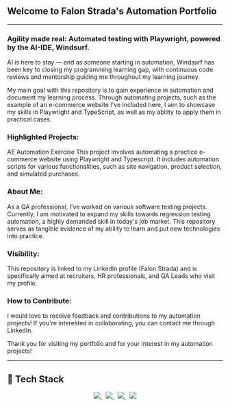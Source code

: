 ## Welcome to Falon Strada's Automation Portfolio
---

### Agility made real: Automated testing with Playwright, powered by the AI-IDE, Windsurf.

AI is here to stay — and as someone starting in automation, Windsurf has been key to closing my programming learning gap, with continuous code reviews and mentorship guiding me throughout my learning journey.

My main goal with this repository is to gain experience in automation and document my learning process. Through automating projects, such as the example of an e-commerce website I've included here, I aim to showcase my skills in Playwright and TypeScript, as well as my ability to apply them in practical cases. 

### Highlighted Projects:
AE Automation Exercise
This project involves automating a practice e-commerce website using Playwright and Typescript. It includes automation scripts for various functionalities, such as site navigation, product selection, and simulated purchases.

### About Me:
As a QA professional, I've worked on various software testing projects. Currently, I am motivated to expand my skills towards regression testing automation, a highly demanded skill in today's job market. This repository serves as tangible evidence of my ability to learn and put new technologies into practice.

### Visibility:
This repository is linked to my LinkedIn profile (Falon Strada) and is specifically aimed at recruiters, HR professionals, and QA Leads who visit my profile.

### How to Contribute:
I would love to receive feedback and contributions to my automation projects! If you're interested in collaborating, you can contact me through LinkedIn.

Thank you for visiting my portfolio and for your interest in my automation projects!

---
## 🧰 Tech Stack

<p align="center">
  <a href="https://www.typescriptlang.org/" target="_blank">
    <img src="https://img.shields.io/badge/TypeScript-3178C6?logo=typescript&logoColor=white&style=for-the-badge" />
  </a>
  &nbsp;
  <a href="https://playwright.dev/" target="_blank">
    <img src="https://img.shields.io/badge/Playwright-45ba4b?logo=playwright&logoColor=white&style=for-the-badge" />
  </a>
  &nbsp;
  <a href="https://code.visualstudio.com/" target="_blank">
    <img src="https://img.shields.io/badge/VS%20Code-007ACC?logo=visualstudiocode&logoColor=white&style=for-the-badge" />
  </a>
  &nbsp;
  <a href="https://windsurf.codeium.com/" target="_blank">
    <img src="https://img.shields.io/badge/Windsurf-00B4D8?logo=codeium&logoColor=white&style=for-the-badge" />
  </a>
</p>





